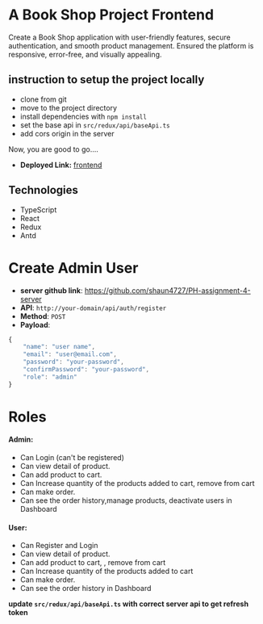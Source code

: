 # A Book Shop Project Frontend

Create a Book Shop application with user-friendly features, secure authentication, and smooth product management. Ensured the platform is responsive, error-free, and visually appealing.

## instruction to setup the project locally

- clone from git
- move to the project directory
- install dependencies with `npm install`
- set the base api in `src/redux/api/baseApi.ts`
- add cors origin in the server

Now, you are good to go....

- **Deployed Link:** [frontend](https://ph-assignment-4-client-book-shop.vercel.app)

## Technologies

- TypeScript
- React
- Redux
- Antd

# Create Admin User

- **server github link**: https://github.com/shaun4727/PH-assignment-4-server
- **API**: `http://your-domain/api/auth/register`
- **Method**: `POST`
- **Payload**:

```JavaScript
{
    "name": "user name",
    "email": "user@email.com",
    "password": "your-password",
    "confirmPassword": "your-password",
    "role": "admin"
}

```

# Roles

#### Admin:

- Can Login (can't be registered)
- Can view detail of product.
- Can add product to cart.
- Can Increase quantity of the products added to cart, remove from cart
- Can make order.
- Can see the order history,manage products, deactivate users in Dashboard

#### User:

- Can Register and Login
- Can view detail of product.
- Can add product to cart, , remove from cart
- Can Increase quantity of the products added to cart
- Can make order.
- Can see the order history in Dashboard

**update `src/redux/api/baseApi.ts` with correct server api to get refresh token**